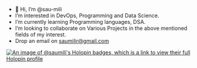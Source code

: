 - 👋 Hi, I’m @sau-mili
-  I’m interested in DevOps, Programming and Data Science.
-  I’m currently learning Programming languages, DSA.
-  I’m looking to collaborate on Various Projects in the above mentioned fields of my interest.
-  Drop an email on saumilir@gmail.com 

<!---
sau-mili/sau-mili is a ✨ special ✨ repository because its `README.md` (this file) appears on your GitHub profile.
You can click the Preview link to take a look at your changes.
--->
[![An image of @saumili's Holopin badges, which is a link to view their full Holopin profile](https://holopin.me/saumili)](https://holopin.io/@saumili)



